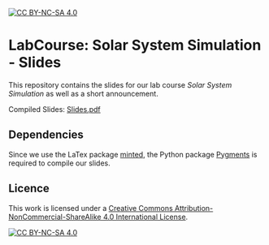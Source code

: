 [![CC BY-NC-SA 4.0][cc-by-nc-sa-shield]][cc-by-nc-sa]
# LabCourse: Solar System Simulation - Slides

This repository contains the slides for our lab course *Solar System Simulation* as well as a short announcement.

Compiled Slides: [Slides.pdf](https://raw.githubusercontent.com/SCTeaching-NBody/LabCourse_Slides/gh-pages/config.tex)

## Dependencies

Since we use the LaTex package [minted](https://ctan.org/pkg/minted?lang=en), the Python package [Pygments](https://pypi.org/project/Pygments/) is required to compile our slides.

## Licence
This work is licensed under a
[Creative Commons Attribution-NonCommercial-ShareAlike 4.0 International License][cc-by-nc-sa].

[![CC BY-NC-SA 4.0][cc-by-nc-sa-image]][cc-by-nc-sa]

[cc-by-nc-sa]: http://creativecommons.org/licenses/by-nc-sa/4.0/
[cc-by-nc-sa-image]: https://licensebuttons.net/l/by-nc-sa/4.0/88x31.png
[cc-by-nc-sa-shield]: https://img.shields.io/badge/License-CC%20BY--NC--SA%204.0-lightgrey.svg

